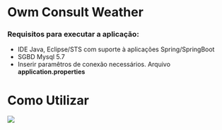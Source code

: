 <h1>Owm Consult Weather</h1>
<h3>Requisitos para executar a aplicação:</h3>
<ul>
  <li>IDE Java, Eclipse/STS com suporte à aplicações Spring/SpringBoot</li>
  <li>SGBD Mysql 5.7</li>
  <li>Inserir paramêtros de conexão necessários. Arquivo <b>application.properties</b></li>
</ul>

<h1>Como Utilizar</h1>
<img src="https://i.imgur.com/tJf4vHI.jpg"></img>
